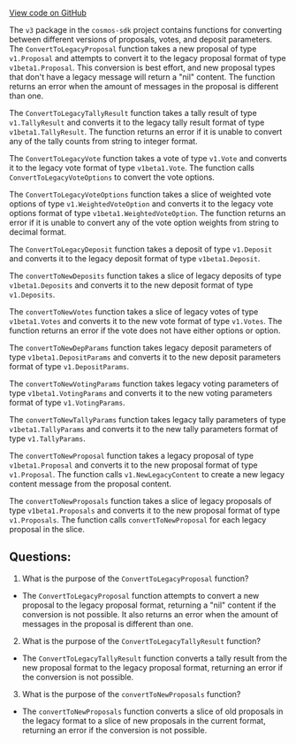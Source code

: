 [View code on GitHub](https://github.com/cosmos/cosmos-sdk/blob/main/x/gov/migrations/v3/convert.go)

The `v3` package in the `cosmos-sdk` project contains functions for converting between different versions of proposals, votes, and deposit parameters. The `ConvertToLegacyProposal` function takes a new proposal of type `v1.Proposal` and attempts to convert it to the legacy proposal format of type `v1beta1.Proposal`. This conversion is best effort, and new proposal types that don't have a legacy message will return a "nil" content. The function returns an error when the amount of messages in the proposal is different than one. 

The `ConvertToLegacyTallyResult` function takes a tally result of type `v1.TallyResult` and converts it to the legacy tally result format of type `v1beta1.TallyResult`. The function returns an error if it is unable to convert any of the tally counts from string to integer format.

The `ConvertToLegacyVote` function takes a vote of type `v1.Vote` and converts it to the legacy vote format of type `v1beta1.Vote`. The function calls `ConvertToLegacyVoteOptions` to convert the vote options.

The `ConvertToLegacyVoteOptions` function takes a slice of weighted vote options of type `v1.WeightedVoteOption` and converts it to the legacy vote options format of type `v1beta1.WeightedVoteOption`. The function returns an error if it is unable to convert any of the vote option weights from string to decimal format.

The `ConvertToLegacyDeposit` function takes a deposit of type `v1.Deposit` and converts it to the legacy deposit format of type `v1beta1.Deposit`.

The `convertToNewDeposits` function takes a slice of legacy deposits of type `v1beta1.Deposits` and converts it to the new deposit format of type `v1.Deposits`.

The `convertToNewVotes` function takes a slice of legacy votes of type `v1beta1.Votes` and converts it to the new vote format of type `v1.Votes`. The function returns an error if the vote does not have either options or option.

The `convertToNewDepParams` function takes legacy deposit parameters of type `v1beta1.DepositParams` and converts it to the new deposit parameters format of type `v1.DepositParams`.

The `convertToNewVotingParams` function takes legacy voting parameters of type `v1beta1.VotingParams` and converts it to the new voting parameters format of type `v1.VotingParams`.

The `convertToNewTallyParams` function takes legacy tally parameters of type `v1beta1.TallyParams` and converts it to the new tally parameters format of type `v1.TallyParams`.

The `convertToNewProposal` function takes a legacy proposal of type `v1beta1.Proposal` and converts it to the new proposal format of type `v1.Proposal`. The function calls `v1.NewLegacyContent` to create a new legacy content message from the proposal content.

The `convertToNewProposals` function takes a slice of legacy proposals of type `v1beta1.Proposals` and converts it to the new proposal format of type `v1.Proposals`. The function calls `convertToNewProposal` for each legacy proposal in the slice.
## Questions: 
 1. What is the purpose of the `ConvertToLegacyProposal` function?
- The `ConvertToLegacyProposal` function attempts to convert a new proposal to the legacy proposal format, returning a "nil" content if the conversion is not possible. It also returns an error when the amount of messages in the proposal is different than one.

2. What is the purpose of the `ConvertToLegacyTallyResult` function?
- The `ConvertToLegacyTallyResult` function converts a tally result from the new proposal format to the legacy proposal format, returning an error if the conversion is not possible.

3. What is the purpose of the `convertToNewProposals` function?
- The `convertToNewProposals` function converts a slice of old proposals in the legacy format to a slice of new proposals in the current format, returning an error if the conversion is not possible.